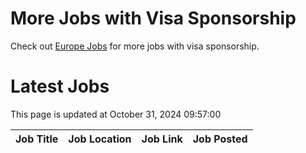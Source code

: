 # More Jobs with Visa Sponsorship

Check out [Europe Jobs](https://github.com/sureshparimi/europejobs#latest-jobs) for more jobs with visa sponsorship.

# Latest Jobs

This page is updated at October 31, 2024 09:57:00

| Job Title | Job Location | Job Link | Job Posted |
| --- | --- | --- | --- |
